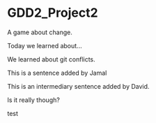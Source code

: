 # GDD2_Project2

A game about change.

Today we learned about... 

We learned about git conflicts.

This is a sentence added by Jamal

This is an intermediary sentence added by David.

Is it really though?

test

